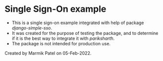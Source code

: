# Single Sign-On example
- This is a single sign-on example integrated with help of package _django-simple-sso_.
- It was created for the purpose of testing the package, and to determine if it is the best way to integrate it with *pariksharth*. 
- The package is not intended for production use.

Created by Marmik Patel on 05-Feb-2022.